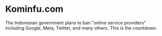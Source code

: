 # Kominfu.com

The Indonesian government plans to ban "online service providers" including Google, Meta, Twitter, and many others. This is the countdown.
